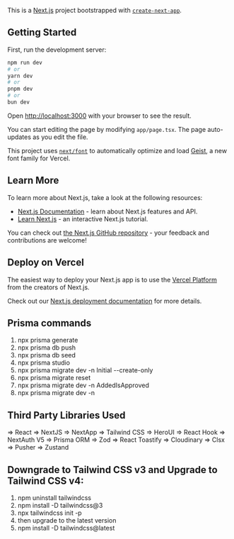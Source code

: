 This is a [Next.js](https://nextjs.org) project bootstrapped with [`create-next-app`](https://nextjs.org/docs/app/api-reference/cli/create-next-app).

## Getting Started

First, run the development server:

```bash
npm run dev
# or
yarn dev
# or
pnpm dev
# or
bun dev
```

Open [http://localhost:3000](http://localhost:3000) with your browser to see the result.

You can start editing the page by modifying `app/page.tsx`. The page auto-updates as you edit the file.

This project uses [`next/font`](https://nextjs.org/docs/app/building-your-application/optimizing/fonts) to automatically optimize and load [Geist](https://vercel.com/font), a new font family for Vercel.

## Learn More

To learn more about Next.js, take a look at the following resources:

- [Next.js Documentation](https://nextjs.org/docs) - learn about Next.js features and API.
- [Learn Next.js](https://nextjs.org/learn) - an interactive Next.js tutorial.

You can check out [the Next.js GitHub repository](https://github.com/vercel/next.js) - your feedback and contributions are welcome!

## Deploy on Vercel

The easiest way to deploy your Next.js app is to use the [Vercel Platform](https://vercel.com/new?utm_medium=default-template&filter=next.js&utm_source=create-next-app&utm_campaign=create-next-app-readme) from the creators of Next.js.

Check out our [Next.js deployment documentation](https://nextjs.org/docs/app/building-your-application/deploying) for more details.


## Prisma commands
1. npx prisma generate
2. npx prisma db push
3. npx prisma db seed
4. npx prisma studio
5. npx prisma migrate dev -n Initial --create-only
6. npx prisma migrate reset
7. npx prisma migrate dev -n AddedIsApproved
8. npx prisma migrate dev -n <NameOfChange>


## Third Party Libraries Used
=> React
=> NextJS
=> NextApp
=> Tailwind CSS
=> HeroUI
=> React Hook
=> NextAuth V5
=> Prisma ORM
=> Zod
=> React Toastify
=> Cloudinary
=> Clsx
=> Pusher
=> Zustand


## Downgrade to Tailwind CSS v3 and Upgrade to Tailwind CSS v4:
1. npm uninstall tailwindcss
2. npm install -D tailwindcss@3
3. npx tailwindcss init -p
4. then upgrade to the latest version
5. npm install -D tailwindcss@latest